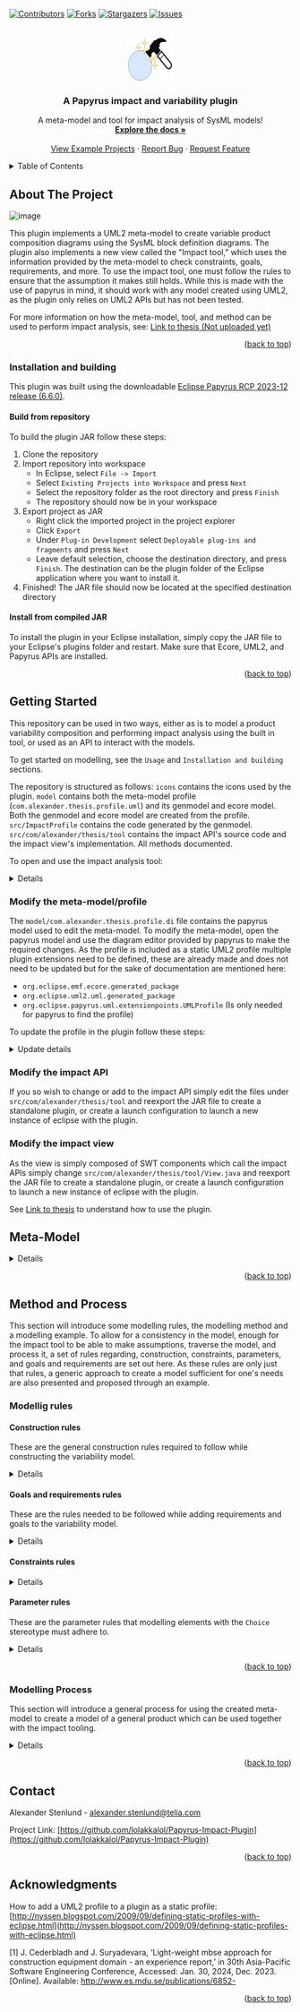 <!-- Improved compatibility of back to top link: See: https://github.com/lolakkalol/6502-computer-project/pull/73 -->
<a name="readme-top"></a>
<!--
*** Thanks for checking out the Best-README-Template. If you have a suggestion
*** that would make this better, please fork the repo and create a pull request
*** or simply open an issue with the tag "enhancement".
*** Don't forget to give the project a star!
*** Thanks again! Now go create something AMAZING! :D
-->



<!-- PROJECT SHIELDS -->
<!--
*** I'm using markdown "reference style" links for readability.
*** Reference links are enclosed in brackets [ ] instead of parentheses ( ).
*** See the bottom of this document for the declaration of the reference variables
*** for contributors-url, forks-url, etc. This is an optional, concise syntax you may use.
*** https://www.markdownguide.org/basic-syntax/#reference-style-links
-->
[![Contributors][contributors-shield]][contributors-url]
[![Forks][forks-shield]][forks-url]
[![Stargazers][stars-shield]][stars-url]
[![Issues][issues-shield]][issues-url]
<!--[![MIT License][license-shield]][license-url]
[![LinkedIn][linkedin-shield]][linkedin-url]-->



<!-- PROJECT LOGO -->
<br />
<div align="center">
  <a href="https://github.com/lolakkalol/Papyrus-Impact-Plugin">
    <img src="icons/plugin-icon.png" alt="Logo" width="80" height="80">
  </a>

  <h3 align="center">A Papyrus impact and variability plugin</h3>

  <p align="center">
    A meta-model and tool for impact analysis of SysML models!
    <br />
    <a href="https://github.com/lolakkalol/Papyrus-Impact-Plugin/tree/main#getting-started"><strong>Explore the docs »</strong></a>
    <br />
    <br />
    <a href="https://github.com/lolakkalol/Papyrus-Impact-Plugin/tree/main/examples">View Example Projects</a>
    ·
    <a href="https://github.com/lolakkalol/Papyrus-Impact-Plugin/issues">Report Bug</a>
    ·
    <a href="https://github.com/lolakkalol/Papyrus-Impact-Plugin/issues">Request Feature</a>
  </p>
</div>



<!-- TABLE OF CONTENTS -->
<details>
  <summary>Table of Contents</summary>
  <ol>
    <li>
      <a href="#about-the-project">About The Project</a>
      <ul>
        <li><a href="#Installation-and-building">Installation and Building</a></li>
      </ul>
    </li>
    <li>
      <a href="#getting-started">Getting Started</a>
      <ul>
        <li><a href="#Modify-the-meta-model/profile">Modify the Meta-Model</a></li>
        <li><a href="#Modify-the-impact-API">Modify the Impact API</a></li>
        <li><a href="#Modify-the-impact-view">Modify the Impact View/Tool</a></li>
      </ul>
    </li>
    <li><a href="#Meta-Model">Meta-Model</a>
      <ul>
        <li><a href="#Variability-point">Variability Point</a></li>
        <li><a href="#Choice">Choice</a></li>
        <li><a href="#Goal">Goal</a></li>
        <li><a href="#Constraints">Constraints</a></li>
      </ul>
    </li>
    <li><a href="#Method-and-Process">Method and Process</a>
      <ul>
        <li><a href="#Modellig-rules">Modelling rules</a></li>
        <li><a href="#Modelling-Process">Modelling process</a></li>
      </ul>
    </li>
    <li><a href="#contact">Contact</a></li>
    <li><a href="#acknowledgments">Acknowledgments</a></li>
  </ol>
</details>



<!-- ABOUT THE PROJECT -->
## About The Project
![image](https://github.com/lolakkalol/Papyrus-Impact-Plugin/assets/23548892/9a2e4ef8-c781-40d7-a571-f9f5ce5806f2)

This plugin implements a UML2 meta-model to create variable product composition diagrams using the SysML block definition diagrams.
The plugin also implements a new view called the "Impact tool," which uses the information provided by the meta-model to check constraints, goals, requirements, and more.
To use the impact tool, one must follow the rules to ensure that the assumption it makes still holds. While this is made with the use of papyrus in mind, it should work with any model created using UML2, as the plugin only relies on UML2 APIs but has not been tested.

For more information on how the meta-model, tool, and method can be used to perform impact analysis, see: [Link to thesis (Not uploaded yet)](http://example.com/)

<p align="right">(<a href="#readme-top">back to top</a>)</p>

### Installation and building
This plugin was built using the downloadable [Eclipse Papyrus RCP 2023-12 release (6.6.0)](https://eclipse.dev/papyrus/download.html).

#### Build from repository
To build the plugin JAR follow these steps:
1. Clone the repository
2. Import repository into workspace
   - In Eclipse, select `File -> Import`
   - Select `Existing Projects into Workspace` and press `Next`
   - Select the repository folder as the root directory and press `Finish`
   - The repository should now be in your workspace
3. Export project as JAR
   - Right click the imported project in the project explorer
   - Click `Export`
   - Under `Plug-in Development` select `Deployable plug-ins and fragments` and press `Next`
   - Leave default selection, choose the destination directory, and press `Finish`. The destination can be the plugin folder of the Eclipse application where you want to install it.
4. Finished! The JAR file should now be located at the specified destination directory

#### Install from compiled JAR
To install the plugin in your Eclipse installation, simply copy the JAR file to your Eclipse's plugins folder and restart.
Make sure that Ecore, UML2, and Papyrus APIs are installed.

<p align="right">(<a href="#readme-top">back to top</a>)</p>

<!-- GETTING STARTED -->
## Getting Started
This repository can be used in two ways, either as is to model a product variability composition and performing impact analysis using the built in tool, or used as an API to interact with the models.

To get started on modelling, see the `Usage` and `Installation and building` sections.

The repository is structured as follows:
`icons` contains the icons used by the plugin.
`model` contains both the meta-model profile (`com.alexander.thesis.profile.uml`) and its genmodel and ecore model. Both the genmodel and ecore model are created from the profile.
`src/ImpactProfile` contains the code generated by the genmodel.
`src/com/alexander/thesis/tool` contains the impact API's source code and the impact view's implementation. All methods documented.

To open and use the impact analysis tool:
<details>

Go to Window -> Show View -> Other...
![image](https://github.com/lolakkalol/Papyrus-Impact-Plugin/assets/23548892/92d0f65f-54eb-46f5-b3e7-4aea2bf946a5)

The Show View windows should pop up, from there go to Other -> Impact tool and press Open

![image](https://github.com/lolakkalol/Papyrus-Impact-Plugin/assets/23548892/aaa72d19-a199-4dd3-af38-b53aec93e0a0)

The impact tool view should pop up:

![image](https://github.com/lolakkalol/Papyrus-Impact-Plugin/assets/23548892/991c3a2d-4a39-4564-801e-178f259686fc)

</details>


### Modify the meta-model/profile
The `model/com.alexander.thesis.profile.di` file contains the papyrus model used to edit the meta-model. To modify the meta-model, open the papyrus model and use the diagram editor provided by papyrus to make the required changes. 
As the profile is included as a static UML2 profile multiple plugin extensions need to be defined, these are already made and does not need to be updated but for the sake of documentation are mentioned here:

- `org.eclipse.emf.ecore.generated_package`
- `org.eclipse.uml2.uml.generated_package`
- `org.eclipse.papyrus.uml.extensionpoints.UMLProfile` (Is only needed for papyrus to find the profile)

To update the profile in the plugin follow these steps:
<details>
  <summary>Update details</summary>
1. Save the profile.

2. Open `model/com.alexander.thesis.profile.genmodel` (with EMF Generator).

![image](https://github.com/lolakkalol/Papyrus-Impact-Plugin/assets/23548892/56dd16db-69fc-4bd0-b348-bc6f2db5425f)

3. Right click the top level item `Com.alexander.thesis` in the opened editor and press `Reload...`.
 
![image](https://github.com/lolakkalol/Papyrus-Impact-Plugin/assets/23548892/6bc67dc3-c2be-4122-b5f1-6b14ec57b3c2)

4. Select `UML model` in the pop-up window and press `Next`.

![image](https://github.com/lolakkalol/Papyrus-Impact-Plugin/assets/23548892/ee68b6ae-01ce-42a9-afdd-345a03de4d6c)

5. You can safely ignore the warning and just press `OK`.
 
![image](https://github.com/lolakkalol/Papyrus-Impact-Plugin/assets/23548892/593fcebc-cde5-4421-93b6-848674b87ed4)

6. Leave the default options, model URI, and press `Next`. (Make sure that the model URI is pointing to the profile model `model/com.alexander.thesis.profile.uml`).

![image](https://github.com/lolakkalol/Papyrus-Impact-Plugin/assets/23548892/10b14339-3deb-41f4-9dfa-bd19c63b2ad7)

7. Leave default again and press `Finish`

![image](https://github.com/lolakkalol/Papyrus-Impact-Plugin/assets/23548892/8916dd1e-d02b-44bf-9412-f087f4f1e1a8)

8. Now we need to re-generate the code, if you encounter problems here try and delete all `src/ImpactProfile*` files, these are the autogenerated files we will create now.

![image](https://github.com/lolakkalol/Papyrus-Impact-Plugin/assets/23548892/e7273e1b-abbc-4234-a330-a8d2dc9b3d42)

9. While still in the genmodel editor opened in step 2, right click the top level item and press `Generate Model Code`.

![image](https://github.com/lolakkalol/Papyrus-Impact-Plugin/assets/23548892/009356b9-42ca-4d76-b5a8-f15d95beddd2)

10. The plugin should now be updated to include the updated profile.
</details>

### Modify the impact API
If you so wish to change or add to the impact API simply edit the files under `src/com/alexander/thesis/tool` and reexport the JAR file to create a standalone plugin, or create a launch configuration to launch a new instance of eclipse with the plugin.

### Modify the impact view
As the view is simply composed of SWT components which call the impact APIs simply change `src/com/alexander/thesis/tool/View.java` and reexport the JAR file to create a standalone plugin, or create a launch configuration to launch a new instance of eclipse with the plugin.

See [Link to thesis](http://example.com/) to understand how to use the plugin.

<!-- USAGE EXAMPLES -->
## Meta-Model
<details>
This section will introduce the created meta-model and how it functions.
The meta-model was created to capture necessary product meta-data but does not aim at modelling its logical structure per RFLP. It is focused on creating a model that can describe the hierarchical composition of the product together with its system context. It does this to reason about different choices by utilising a variability concept together with constraints, goals, and requirements. Variability modelling was chosen due to its ability to capture different system configurations in the same model. It can hence capture different decisions or choices that engineers can take, which allows for reasoning about said choices in the same centralised model both by humans and machines.

The meta-model consists of three main constructs: variability points, choices, and goals, each with its own properties and semantics. As the Eclipse Papyrus SysML 1.6 implementation includes a requirement stereotype, this was not included in the thesis meta-model but is still utilised.

### Variability point
The variability point is arguably the most essential stereotype of the meta-model. The variability point is used on a SysML block to signify that this system has different possible alterations, and a choice needs to be made to create a complete system. Multiple choices can be attached to the variability point through a generalisation relationship, as seen in Figure 13b, signifying that the variability point is a generalisation of the actual physical implementation. Looking at it using RFLP, the variability point can be seen as the logical component of the system and the choices as the physical implementation of said logical components. In Figure 13b the CPU can then be seen as the logical implementation independent component, and a generalisation of its choices which are specialisations of the variability point. This show a specific physical implementation of the logical system.
The variability point stereotype only has two different properties: domain and mutual exclusion. The domain property is used to mark what engineering domain it belongs to, and it currently has three different selectable domains: electronics, mechanical, and software. These domains were seen as the significant domains for a generic product. These domains will only serve as a visual mark for the engineer creating the variability model and others interested in specific domains. The mutual exclusion property is a true or false property and marks the number of choices that can be made; if the property is true, one choice will exclude all other choices; if false, a selection does not exclude all other choices attached to a variability point, and hence multiple choices are possible.

![image](https://github.com/lolakkalol/Papyrus-Impact-Plugin/assets/23548892/e034d1da-7229-48f8-bb43-db4894092799)

### Choice
As mentioned each variability point is a generalisation of different choices that can be made, and to capture this choice a `Choice` stereotype to capture relevant meta-data for decision making was created. This stereotype contains the following properties: `Performance`, `PerformanceType`, `Power`, `Costs` at different quantities, `Selected`, and `Multiplicity`.
The `Performance` property is a floating point number representing the `Choice`'s performance and can be seen as a type of KPI. What performance represents is dictated by the `PerformanceType` property, which currently can be one of the following: `MIPS`, `MHz`, `KB`, `MB`, `GB`, `DMIPS`, `Efficiency`, `Dissipation`, and `Not Applicable (NA)`. Each of these different `PerformanceType`s are meant to represent different systems' performances as different systems can have differing types of performance metrics, for example a power supplies performance might be measured in its efficiency while it might be `MIPS` or `MHz` for a computer processing system. Some of the common `KPI`s are however added as a separate property since system selection often does not depend on a single factor, these common ones are explained next.
The `Power` property specifies the power consumption or production of the choice. If the power property is positive it is consuming power and if it is negative it produces. This way power satisfaction can easily be checked by looking at one property. The `Costs` property specifies the cost of the choice at different quantities, i.e., a CPU, when purchased one by one, might cost 100 cost units, while bulk buying 100 CPUs, instead cost 96 cost units per CPU. This is can be captured in the `Costs` property by specifying the cost of one unit for a specific quantity. This can be done for however many quantities one finds useful. The last property of the choice stereotype is its property selected, which can either be true or false and shows whether this choice has been selected and included in the solution. The `Multiplicity` property specifies the quantity of systems the choice encompasses. The `Multiplicity` property is used to signify that there will be multiples of the choice, this will be used by the impact tool later on to determine the total cost and power of the system.

![image](https://github.com/lolakkalol/Papyrus-Impact-Plugin/assets/23548892/fa5f8ce3-2d33-4611-8d83-7b9dc3e6454c)

### Goal
The `Goal` stereotype, see Figure 15a, is then used to set goals for either an entire system, i.e. a system that contains multiple different variability points, or for a single variability point. An example of this is the previous example of a RGC where one might put a goal on the general compute architecture that its cost should be no more than 1000 cost units, see Figure 15c. It is also possible to budget the individual choices, i.e. put a goal on the `CPU` variability point of the general compute architecture that it should be no more than 100 cost units, see Figure 15b. These goals in the meta-model contain three different properties: `Goal`, `GoalType`, and `GoalCheck`. The `Goal` property is a floating point number expressing a quantity which will be used to check the goal's satisfaction, i.e. 100 for the above CPU example. The `GoalType` property specifies what the `Goal` property number represents, and it has the same type as the choice's `Type` property with the addition of the `Costs` type. This property then specifies what the goal is setting a goal on, either the `Performance` or the `Costs` property of the target. The third property, `GoalCheck`, determines when the goal is satisfied and has five different possible selections: `GT`, `GTE`, `LT`, `LTE` and, `EQ`. Using the CPU example, in Figure 15b, `Goal1` is then satisfied when the selected `Choice` of the `CPU` variability point is less than or equal to 100.0 cost units. When the goals are set on systems instead of variability points however, the sum of the selected choices cost or power property, of all variability points included in said system, would have to satisfy the goal. Additionally if a goal is set on multiple systems or variability points, only one of the targets needs to satisfy the goal to mark the goal as satisfied. This was done to allow multiple different systems to possibly satisfy the same goal and is intended to be used when multiple sub-systems can satisfy a goal but all of them does not need to.

![image](https://github.com/lolakkalol/Papyrus-Impact-Plugin/assets/23548892/351048fe-80c5-46dd-be5e-7f94b220f190)

### Constraints
To add to the `Goal` stereotype, constraints which limit the allowed selection of choices were also added. The constraints added was `Includes` and `Excludes` relationships between choices, see Figure 16. These constraints are created as stereotypes which are added onto `Dependency` relationships between choices, both signifying that the two choices depend on each other but further signifying that another constrains the choice, see Figure 16a. The `Includes` constraint forces the selection of the constrained choice if the constrainer is selected; see Figure 16b. The same as for the includes constraint can be said for the `Excludes` constraint but here the constrained choice shall not be selected if the constraining choice is selected, see Figure 16c. These constraints further limits the possible choice space 

![image](https://github.com/lolakkalol/Papyrus-Impact-Plugin/assets/23548892/5877b4e4-1698-4634-af40-8dfc45e4e1f1)

See [Link to thesis](http://example.com/)
</details>

<p align="right">(<a href="#readme-top">back to top</a>)</p>

## Method and Process
This section will introduce some modelling rules, the modelling method and a modelling example.
To allow for a consistency in the model, enough for the impact tool to be able to make assumptions, traverse the model, and process it, a set of rules regarding, construction, constraints, parameters, and goals and requirements are set out here. As these rules are only just that rules, a generic approach to create a model sufficient for one's needs are also presented and proposed through an example.

### Modellig rules

#### Construction rules
These are the general construction rules required to follow while constructing the variability model.

<details>

1. A variability point is a SysML block with the stereotype `VariabilityPoint`.

2. A choice is a SysML block with the stereotype `Choice`.

3. The product to be modeled shall be, together with other systems subject to the impact tool, contained inside a block named `System Context`.

4. The `System Context` block shall be placed in a package or model element which is at the next to highest level of the package directory, with the stereotype `VariabilityModel`, see Figure 19.

5. Composition of the product and `System Context` shall be specified using `Composite association` relationships.

6. Decomposition of choices will be ignored by the impact tooling; decomposition of variability points are allowed, however, choices should be decomposed instead if one wants more detail as these are ignored by the tool while variability points are not and can cause unwanted behaviour. 

7. Choices are associated to a variability point through a `Generalization` relationship from the choice to the variability point, see Figure 13b.

![image](https://github.com/lolakkalol/Papyrus-Impact-Plugin/assets/23548892/2207824e-31e4-45a1-86cb-b9d68521e9dc)

</details>

#### Goals and requirements rules
These are the rules needed to be followed while adding requirements and goals to the variability model.

<details>
  
1. A requirement is a SysML pre-defined `Requirement` modelling element.

2. A goal is a SysML block with the stereotype `Goal`.

3. All requirements which are to be checked by the tooling shall be in a folder called `Requirements` at the same package level as the variability model, see Figure \ref{fig:requiredPackageStructure}.

4. Goal's targets are associated to either a system containing variability points OR directly to a variability point through a `Directed association` from the goal to the target, see Figure 15b and 15c.

5. A SysML requirement is associated to a target goal through the SysML relationship `Verify` from the requirement to the target goal which satisfy the requirement.

6. A SysML requirement can be associated to multiple target goals.

7. Goals can only target one system or variability point.
</details>

#### Constraints rules
<details>
  
1. A constraint is a `Dependency` relationship with the stereotype `Includes` or `Excludes`.

2. Constraints shall only be placed between choices.

3. A constraint consists of a constraining choice and a constrained choice, where the constraint relationship goes from the constraining choice to the constrained choice, see Figure \ref{fig:IncludesConstraint} and \ref{fig:ExcludesConstraint}.
</details>

#### Parameter rules
These are the parameter rules that modelling elements with the `Choice` stereotype must adhere to.
<details>
  
1. The `PerformanceType` property specifies what is in the `Performance` property
   - Efficiency: Specifies the power efficiency of the system in decimal form, i.e. 80\% -> 0.8. This is used during power calculations.
   - Dissipation: Used to specify how much heat the system is able to dissipate
   - NA: Specifies that the Performance field is Not Applicable (NA)
   - The rest is only used for specification.

3. The `Power` property specifies the power consumption/production of a choice.
   - Power > 0: Consuming power
   - Power < 0: Producing power
   - Power = 0: Passive/Neither

4. The `Costs` property specifies the cost of a choice for different quantities.
   - The set of quantity for each choice should be the same, as the tool simply sums the cost of each quantity when calculating cost.
   - Quantity = 0: Apply cost to all quantities
   - Quantity > 0: Cost is specific to the quantity
   - Quantity < 0: Undefined behavior

5. The Selected property determines if the impact tool should deem the choice as selected for analysis.
6. Only ONE choice between all choices connected to the same variability point should be selected if `MutualExclusion` is true.
</details>

<p align="right">(<a href="#readme-top">back to top</a>)</p>

### Modelling Process
This section will introduce a general process for using the created meta-model to create a model of a general product which can be used together with the impact tooling. 

<details>
An overview of the proposed process can be seen in Figure 20. What is to follow is an example of how the proposed process is applied to the fictitious RGC.

![image](https://github.com/lolakkalol/Papyrus-Impact-Plugin/assets/23548892/80add0f8-72b6-45ac-a934-f1dcc2e91047)

As this approach tries to be as general as possible it will begin with understanding the structure of the product and how modelling can be applied using the following process. To gain an understanding of the product, modelling, and the general process, inspiration from Cederbladh and Suryadevara [1] was taken, and it was decided to initially start the process of understanding the product by performing a bottom-up composition division. This bottom-up approach consists of starting to look at what different components the system is composed of. Using the RGC example, one would start to look at the physical components of an already implemented RGC and determine what components are of value in the decision-making process. This can, for example, be impactful components. To note here is that there is a difference in the decision-making value of choosing between different CPUs and different resistors, where the choice of CPU could be perceived as more valuable and impactful, especially at early stages, while deciding between different resistors can wait until much more later. It is hence possible to start filtering out components which are found to be less important. The knowledge of what components are important can then be used to build a variability tree. These impactful components can then be grouped by functionality or logically by the present architecture, and this set of grouped components can then be grouped to form the next level of the variability tree and so on. This continues until the top of the product is reached, i.e. the requirements. This type of high-level System decomposition of the product, for the RGC, can be seen in Figure 21.

![image](https://github.com/lolakkalol/Papyrus-Impact-Plugin/assets/23548892/32d3d51d-eef5-479c-b8e3-f38c0d0ba051)

This system decomposition can then be used to initially reason about the system and see what different possible choices one might have to make and partially what impact they will have. This can also be used to determine at what level a new product would be developed. This is possible as there might already exist a sub-system usable for the design, for example, in RGC, a general compute architecture allowing us to use it instead. It is also possible to design a new architecture instead, and if so, the important components for the sub-system need to be determined, either through the bottom-up or something else. Performing a bottom-up product decomposition from a component level might not be possible from component level for all types of products, and discretion must be taken to perform it at a reasonable level.

Now that the general system composition is known and how it can be represented using a BDD diagram, one can start looking at designing new products from this understanding of the product structure. The rest of the process is highly iterative, and moving to previous steps in the process is expected.

It is now possible to create a new product knowing what choices might be found useful. It then begins with modelling the requirements of the product on a high level in a requirements diagram, some example requirements for the RGC are shown in figure 22.

![image](https://github.com/lolakkalol/Papyrus-Impact-Plugin/assets/23548892/173c0461-5b02-42fd-802d-e7c15e710d44)

Once the requirements have been collected and added to a requirements diagram under the requirements folder per Goals and Requirements Rules rule 3, the `System Context` can be modelled. The `System Context` consists of any contextual significant systems that may affect the selection of choices. This can be the environment, standards, organisations, and more which could affect the decisions. Continuing the RGC one of the requirements sets a need to follow applicable standards and conform to two different regions. This could then be added to the system's context by modelling a `Standards` and `Location` block and end up with Figure 23.

![image](https://github.com/lolakkalol/Papyrus-Impact-Plugin/assets/23548892/417fe9ca-0d38-4475-95ed-74e35a039bd6)

In Figure 23, `Standards` and `Location` are already set as variability points as they are not expected to be decomposed further. Then, the systems in `System Context` are further decomposed, and goals, constraints, and choices are added. This can be done by creating a new BDD for each system that there is a need to specify or decompose further. In Figure 24, `Location` is further specified that there are three different locations of interest specified through creating a choice and drawing a `Generalization` relationship to the variability point `Location`. In the figure constraints are also placed to force the inclusion of specific standards and certifications which are required depending on the location. This can then also be done for the RGC system. Already at this stage the created model can be checked for any constraint violations using the impact tool if the need exists.

![image](https://github.com/lolakkalol/Papyrus-Impact-Plugin/assets/23548892/3c5aa2c4-e1b2-4d82-9c9c-ed18c4abacf2)

The RGC in `System Context` can then be further decomposed into the blocks discovered during the bottom-up approach, it is also possible to start assigning requirements to the RGC through a goal and use that to verify the requirements satisfaction, see 25. In Figure 25 it can then be seen that the goal `Total Cost Goal` sets a limit on the cost of the RGC to be less than 100 dollars which is then used to verify the requirement `Sys-req1`. The goal `Total Cost Goal` will then check that the sum of all choices further down the variability tree does not exceed the requirement set limit. The same could be said about `Total Power Goal`, which checks that the power requirement `Sys-req4` is satisfied. To further decompose the `General Compute Arch`, it is now possible to either create a new BDD diagram to decompose it or continue in the present diagram Figure 25. This decision will be up to the modeller of the system but can always be adjusted after the fact to create cleaner views of the model. This will also depend on wether there is a need to decompose any further, due to already existing solutions at this level exist. However as no solution at this level of abstraction exists, it is further decomposed in Figure 26.

![image](https://github.com/lolakkalol/Papyrus-Impact-Plugin/assets/23548892/95d719d9-f7c0-437c-9a35-05cc30eb3f80)

As it is expected that the `General Compute Arch` will be quite large, its own \gls{bdd} is created to describe its variability points, goals, requirements, sub-systems and constraints. As can be seen in Figure 26, the `General Computer Arch` is composed of three different variability points, each with some possible choices where each choice has meta-data about their performance, power, cost\footnote{The cost is not shown in the model due to a limitation; the cost would be presented in an overly verbose way bloating the model.}, per the meta-model. The choices selected to be included in the model is another decision which needs to be made by the engineers designing the system. Choices can however be added at a later date if the choices in the model are not able to satisfy all constraints and requirements. In Figure \ref{fig:GCA}, it is possible to start to see constraints between the choices, which limit what selections are allowed based on other selections. Choices from other variability points in other diagrams are also included in this view to show how the choices in this diagram is affected by other choices. This can be seen in the choice `6502 STD Lib` which is a choice under a variability point named `STD Library` which is a software variability point under the RGC sub-system `Game Cartridge`. This then shows how the different choices affect selection of other components. The selection of `6502` choice then enables the selection of `6502 STD Lib`. It is here possible to see how fast this can get complicated as the `STD Library`'s choices may have additional constraints which are not visible in the current view. If this is done for each system of RGC, it would be possible to see how one choice affects another.

![image](https://github.com/lolakkalol/Papyrus-Impact-Plugin/assets/23548892/7eb5f2a0-02c4-4207-841c-c4cffcdae6c4)

</details>

<p align="right">(<a href="#readme-top">back to top</a>)</p>

<!-- CONTACT -->
## Contact

Alexander Stenlund -  alexander.stenlund@telia.com

Project Link: [https://github.com/lolakkalol/Papyrus-Impact-Plugin](https://github.com/lolakkalol/Papyrus-Impact-Plugin)

<p align="right">(<a href="#readme-top">back to top</a>)</p>

<!-- ACKNOWLEDGMENTS -->
## Acknowledgments

How to add a UML2 profile to a plugin as a static profile:
[http://nyssen.blogspot.com/2009/09/defining-static-profiles-with-eclipse.html](http://nyssen.blogspot.com/2009/09/defining-static-profiles-with-eclipse.html)

[1] J. Cederbladh and J. Suryadevara, ‘Light-weight mbse approach for construction equipment domain - an experience report,’ in 30th Asia-Pacific Software Engineering Conference, Accessed: Jan. 30, 2024, Dec. 2023. [Online]. Available: http://www.es.mdu.se/publications/6852-

<p align="right">(<a href="#readme-top">back to top</a>)</p>



<!-- MARKDOWN LINKS & IMAGES -->
<!-- https://www.markdownguide.org/basic-syntax/#reference-style-links -->
[contributors-shield]: https://img.shields.io/github/contributors/lolakkalol/Papyrus-Impact-Plugin.svg?style=for-the-badge
[contributors-url]: https://github.com/lolakkalol/Papyrus-Impact-Plugin/graphs/contributors
[forks-shield]: https://img.shields.io/github/forks/lolakkalol/Papyrus-Impact-Plugin.svg?style=for-the-badge
[forks-url]: https://github.com/lolakkalol/Papyrus-Impact-Plugin/network/members
[stars-shield]: https://img.shields.io/github/stars/lolakkalol/Papyrus-Impact-Plugin.svg?style=for-the-badge
[stars-url]: https://github.com/lolakkalol/6502-computer-project/stargazers
[issues-shield]: https://img.shields.io/github/issues/lolakkalol/Papyrus-Impact-Plugin.svg?style=for-the-badge
[issues-url]: https://github.com/lolakkalol/Papyrus-Impact-Plugin/issues
[license-shield]: https://img.shields.io/github/license/lolakkalol/Papyrus-Impact-Plugin.svg?style=for-the-badge
[license-url]: https://github.com/lolakkalol/Papyrus-Impact-Plugin/blob/master/LICENSE.txt
<!--[linkedin-shield]: https://img.shields.io/badge/-LinkedIn-black.svg?style=for-the-badge&logo=linkedin&colorB=555
[linkedin-url]: https://linkedin.com/in/ -->
[product-screenshot]: images/screenshot.png
